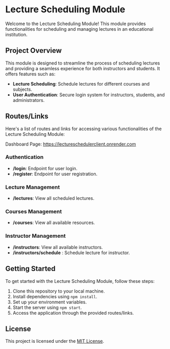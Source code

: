 # Lecture Scheduling Module

Welcome to the Lecture Scheduling Module! This module provides functionalities for scheduling and managing lectures in an educational institution.

## Project Overview

This module is designed to streamline the process of scheduling lectures and providing a seamless experience for both instructors and students. It offers features such as:

- **Lecture Scheduling**: Schedule lectures for different courses and subjects.
- **User Authentication**: Secure login system for instructors, students, and administrators.

## Routes/Links

Here's a list of routes and links for accessing various functionalities of the Lecture Scheduling Module:

Dashboard Page: https://lectureschedulerclient.onrender.com

### Authentication

- **/login**: Endpoint for user login.
- **/register**: Endpoint for user registration.

### Lecture Management

- **/lectures**: View all scheduled lectures.

### Courses Management

- **/courses**: View all available resources.

### Instructor Management

- **/instructors**: View all available instructors.
- **/instructors/schedule** : Schedule lecture for instructor. 

## Getting Started

To get started with the Lecture Scheduling Module, follow these steps:

1. Clone this repository to your local machine.
2. Install dependencies using `npm install`.
3. Set up your environment variables.
4. Start the server using `npm start`.
5. Access the application through the provided routes/links.

## License

This project is licensed under the [MIT License](LICENSE).

